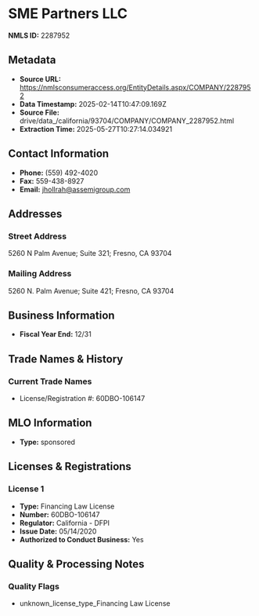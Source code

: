 # SME Partners LLC

**NMLS ID:** 2287952

## Metadata
- **Source URL:** https://nmlsconsumeraccess.org/EntityDetails.aspx/COMPANY/2287952
- **Data Timestamp:** 2025-02-14T10:47:09.169Z
- **Source File:** drive/data_/california/93704/COMPANY/COMPANY_2287952.html
- **Extraction Time:** 2025-05-27T10:27:14.034921

## Contact Information
- **Phone:** (559) 492-4020
- **Fax:** 559-438-8927
- **Email:** jhollrah@assemigroup.com

## Addresses
### Street Address
5260 N Palm Avenue; Suite 321; Fresno, CA 93704

### Mailing Address
5260 N. Palm Avenue; Suite 421; Fresno, CA 93704

## Business Information
- **Fiscal Year End:** 12/31

## Trade Names & History
### Current Trade Names
- License/Registration #: 60DBO-106147

## MLO Information
- **Type:** sponsored

## Licenses & Registrations

### License 1
- **Type:** Financing Law License
- **Number:** 60DBO-106147
- **Regulator:** California - DFPI
- **Issue Date:** 05/14/2020
- **Authorized to Conduct Business:** Yes

## Quality & Processing Notes
### Quality Flags
- unknown_license_type_Financing Law License
